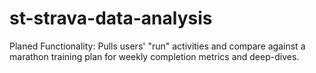 # st-strava-data-analysis
Planed Functionality: Pulls users' "run" activities and compare against a marathon training plan for weekly completion metrics and deep-dives.
